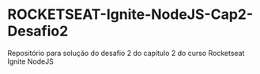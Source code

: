 # ROCKETSEAT-Ignite-NodeJS-Cap2-Desafio2
Repositório para solução do desafio 2 do capítulo 2 do curso Rocketseat Ignite NodeJS
